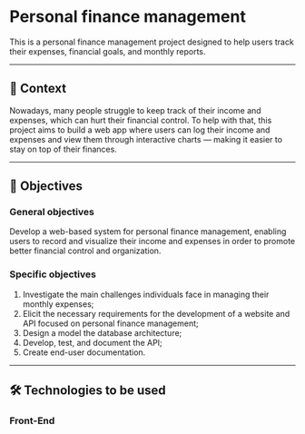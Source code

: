 # Personal finance management

This is a personal finance management project designed to help users track their expenses, financial goals, and monthly reports.

---

## 🔎 Context
Nowadays, many people struggle to keep track of their income and expenses, which can hurt their financial control. To help with that, this project aims to build a web app where users can log their income and expenses and view them through interactive charts — making it easier to stay on top of their finances.

---

## 🎯 Objectives

### General objectives
Develop a web-based system for personal finance management, enabling users to record and visualize their income and expenses in order to promote better financial control and organization.

### Specific objectives
1. Investigate the main challenges individuals face in managing their monthly expenses;
2. Elicit the necessary requirements for the development of a website and API focused on personal finance management;
3. Design a model the database architecture;
4. Develop, test, and document the API;
5. Create end-user documentation.

---
## 🛠️ Technologies to be used 

### Front-End

